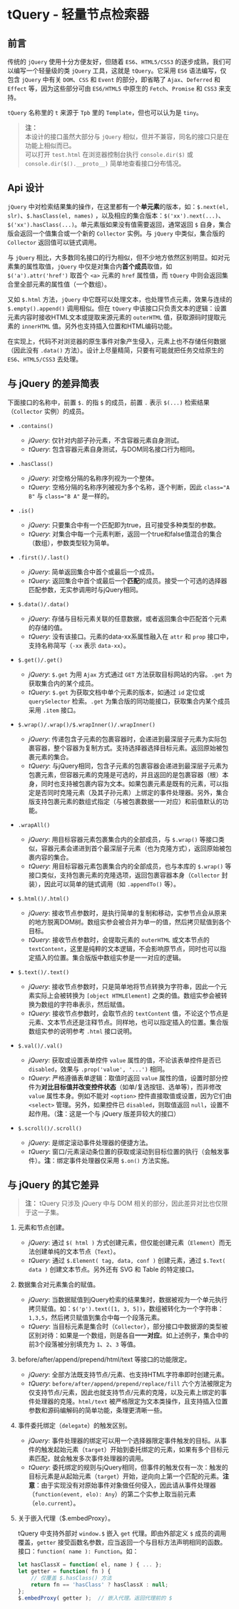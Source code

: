 # tQuery - 轻量节点检索器

## 前言

传统的 `jQuery` 使用十分方便友好，但随着 `ES6`、`HTML5/CSS3` 的逐步成熟，我们可以编写一个轻量级的类 `jQuery` 工具，这就是 `tQuery`。它采用 `ES6` 语法编写，仅包含 `jQuery` 中有关 `DOM`、`CSS` 和 `Event` 的部分，即省略了 `Ajax`、`Deferred` 和 `Effect` 等，因为这些部分可由 `ES6/HTML5` 中原生的 `Fetch`、`Promise` 和 `CSS3` 来支持。

`tQuery` 名称里的 `t` 来源于 `Tpb` 里的 `Template`，但也可以认为是 `tiny`。

> **注：**<br>
> 本设计的接口虽然大部分与 `jQuery` 相似，但并不兼容，同名的接口只是在功能上相似而已。<br>
> 可以打开 `test.html` 在浏览器控制台执行 `console.dir($)` 或 `console.dir($().__proto__)` 简单地查看接口分布情况。<br>



## Api 设计

`jQuery` 中对检索结果集的操作，在这里都有一个**单元素**的版本，如：`$.next(el, slr)`、`$.hasClass(el, names)` ，以及相应的集合版本：`$('xx').next(...)`、`$('xx').hasClass(...)`。单元素版如果没有值需要返回，通常返回 `$` 自身，集合版会返回一个值集合或一个新的 `Collector` 实例。与 `jQuery` 中类似，集合版的 `Collector` 返回值可以链式调用。

与 `jQuery` 相比，大多数同名接口的行为相似，但不少地方依然区别明显。如对元素集的属性取值，`jQuery` 中仅是对集合内**首个成员**取值，如 `$('a').attr('href')` 取首个 `<a>` 元素的 `href` 属性值，而 `tQuery` 中则会返回集合里全部元素的属性值（一个数组）。

又如 `$.html` 方法，`jQuery` 中它既可以处理文本，也处理节点元素，效果与连续的 `$.empty().append()` 调用相似。但在 `tQuery` 中该接口只负责文本的逻辑：设置元素内容时接收HTML文本或提取来源元素的 `outerHTML` 值，获取源码时提取元素的 `innerHTML` 值。另外也支持插入位置和HTML编码功能。

在实现上，代码不对浏览器的原生事件对象产生侵入，元素上也不存储任何数据（因此没有 `.data()` 方法）。设计上尽量精简，只要有可能就把任务交给原生的 `ES6`、`HTML5/CSS3` 去处理。


## 与 jQuery 的差异简表

下面接口的名称中，前置 `$.` 的指 `$` 的成员，前置 `.` 表示 `$(...)` 检索结果（`Collector` 实例）的成员。

- `.contains()`
    - *jQuery*: 仅针对内部子孙元素，不含容器元素自身测试。
    - *tQuery*: 包含容器元素自身测试，与DOM同名接口行为相同。

- `.hasClass()`
    - *jQuery*: 对空格分隔的名称序列视为一个整体。
    - *tQuery*: 空格分隔的名称序列被视为多个名称，逐个判断，因此 `class="A B"` 与 `class="B A"` 是一样的。

- `.is()`
    - *jQuery*: 只要集合中有一个匹配即为true，且可接受多种类型的参数。
    - *tQuery*: 对集合中每一个元素判断，返回一个true和false值混合的集合（数组），参数类型较为简单。

- `.first()/.last()`
    - *jQuery*: 简单返回集合中首个或最后一个成员。
    - *tQuery*: 返回集合中首个或最后一个**匹配**的成员。接受一个可选的选择器匹配参数，无实参调用时与jQuery相同。

- `$.data()/.data()`
    - *jQuery*: 存储与目标元素关联的任意数据，或者返回集合中匹配首个元素的存储的值。
    - *tQuery*: 没有该接口。元素的data-xx系属性融入在 `attr` 和 `prop` 接口中，支持名称简写（`-xx` 表示 `data-xx`）。

- `$.get()/.get()`
    - *jQuery*: `$.get` 为用 `Ajax` 方式通过 `GET` 方法获取目标网站的内容。`.get` 为获取集合内的某个成员。
    - *tQuery*: `$.get` 为获取文档中单个元素的版本，如通过 `id` 定位或 `querySelector` 检索。`.get` 为集合版的同功能接口，获取集合内某个成员采用 `.item` 接口。

- `$.wrap()/.wrap()/$.wrapInner()/.wrapInner()`
    - *jQuery*: 传递包含子元素的包裹容器时，会递进到最深层子元素为实际包裹容器，整个容器为复制方式。支持选择器选择目标元素。返回原始被包裹元素的集合。
    - *tQuery*: 与jQuery相同，包含子元素的包裹容器会递进到最深层子元素为包裹元素，但容器元素的克隆是可选的，并且返回的是包裹容器（根）本身，同时也支持被包裹内容为文本。如果包裹元素是既有的元素，可以指定是否同时克隆元素（及其子孙元素）上绑定的事件处理器。另外，集合版支持包裹元素的数组式指定（与被包裹数据一一对应）和前值默认的功能。

- `.wrapAll()`
    - *jQuery*: 用目标容器元素包裹集合内的全部成员，与 `$.wrap()` 等接口类似，容器元素会递进到首个最深层子元素（也为克隆方式），返回原始被包裹内容的集合。
    - *tQuery*: 用目标容器元素包裹集合内的全部成员，也与本库的 `$.wrap()` 等接口类似，支持包裹元素的克隆选项，返回包裹容器本身（`Collector` 封装），因此可以简单的链式调用（如 `.appendTo()` 等）。

- `$.html()/.html()`
    - *jQuery*: 接收节点参数时，是执行简单的复制和移动，实参节点会从原来的地方脱离DOM树。数组实参会被合并为单一的值，然后拷贝赋值到各个目标。
    - *tQuery*: 接收节点参数时，会提取元素的 `outerHTML` 或文本节点的 `textContent`，这里是纯粹的文本逻辑，不会影响原节点，同时也可以指定插入的位置。集合版版中数组实参是一一对应的逻辑。

- `$.text()/.text()`
    - *jQuery*: 接收节点参数时，只是简单地将节点转换为字符串，因此一个元素实际上会被转换为 `[object HTMLElement]` 之类的值。数组实参会被转换为数组的字符串表示，然后赋值。
    - *tQuery*: 接收节点参数时，会取节点的 `textContent` 值，不论这个节点是元素、文本节点还是注释节点。同样地，也可以指定插入的位置。集合版数组实参的说明参考 `.html` 接口说明。

- `$.val()/.val()`
    - *jQuery*: 获取或设置表单控件 `value` 属性的值，不论该表单控件是否已 `disabled`，效果与 `.prop('value', '...')` 相同。
    - *tQuery*: 严格遵循表单逻辑：取值时返回 `value` 属性的值，设置时部分控件为**对比目标值并改变控件状态**（如单/复选按钮、选单等），而非修改 `value` 属性本身。例如不能对 `<option>` 控件直接取值或设置，因为它们由 `<select>` 管理。另外，如果控件已 `disabled`，则取值返回 `null`，设置不起作用。（**注**：这是一个与 jQuery 版差异较大的接口）

- `$.scroll()/.scroll()`
    - *jQuery*: 是绑定滚动事件处理器的便捷方法。
    - *tQuery*: 窗口/元素滚动条位置的获取或滚动到目标位置的执行（会触发事件）。**注**：绑定事件处理器仅采用 `$.on()` 方法实施。


## 与 jQuery 的其它差异

> **注：**
> tQuery 只涉及 jQuery 中与 DOM 相关的部分，因此差异对比也仅限于这一子集。

1. 元素和节点创建。
    - *jQuery*: 通过 `$( html )` 方式创建元素，但仅能创建元素（`Element`）而无法创建单纯的文本节点（`Text`）。
    - *tQuery*: 通过 `$.Element( tag, data, conf )` 创建元素，通过 `$.Text( data )` 创建文本节点。另外还有 SVG 和 Table 的特定接口。

2. 数据集合对元素集合的赋值。
    - *jQuery*: 当数据赋值到jQuery检索的结果集时，数据被视为一个单元执行拷贝赋值。如：`$('p').text([1, 3, 5])`，数组被转化为一个字符串：`1,3,5`，然后拷贝赋值到集合中每一个段落元素。
    - *tQuery*: 当目标元素是集合时（`Collector`），部分接口中数据源的类型被区别对待：如果是一个数组，则是各自**一一对应**。如上述例子，集合中的前3个段落被分别填充为 `1`、`2`、`3` 等值。

3. before/after/append/prepend/html/text 等接口的功能限定。
    - *jQuery*: 全部方法既支持节点/元素、也支持HTML字符串即时创建元素。
    - *tQuery*: `before/after/append/prepend/replace/fill` 六个方法被限定为仅支持节点/元素，因此也就支持节点/元素的克隆，以及元素上绑定的事件处理器的克隆。`html/text` 被严格限定为文本类操作，且支持插入位置参数和源码编解码的简单功能，条理更清晰一些。

4. 事件委托绑定（`delegate`）的触发区别。
    - *jQuery*: 事件处理器的绑定可以用一个选择器限定事件触发的目标。从事件的触发起始元素（`target`）开始到委托绑定的元素，如果有多个目标元素匹配，就会触发多次事件处理器的调用。
    - *tQuery*: 委托绑定的规则与jQuery相同，但事件的触发仅有一次：触发的目标元素是从起始元素（`target`）开始，逆向向上第一个匹配的元素。**注意**：由于实现没有对原始事件对象做任何侵入，因此请从事件处理器（`function(event, elo): Any`）的第二个实参上取当前元素（`elo.current`）。

5. 关于嵌入代理（$.embedProxy）。

    tQuery 中支持外部对 `window.$` 嵌入 `get` 代理。即由外部定义 `$` 成员的调用覆盖，`getter` 接受函数名参数，应当返回一个与目标方法声明相同的函数。接口：`function( name ): Function`。如：
    ```js
    let hasClassX = function( el, name ) { ... };
    let getter = function( fn ) {
        // 仅覆盖 $.hasClass() 方法
        return fn == 'hasClass' ? hasClassX : null;
    };
    $.embedProxy( getter );  // 嵌入代理。返回代理前的 $
    ```
